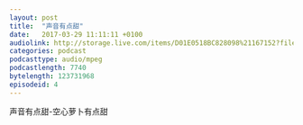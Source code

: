 ```yaml
---
layout: post
title:  "声音有点甜"
date:   2017-03-29 11:11:11 +0100
audiolink: http://storage.live.com/items/D01E0518BC828098%21167152?filename=soundsweet.mp3
categories: podcast 
podcasttype: audio/mpeg
podcastlength: 7740
bytelength: 123731968
episodeid: 4
---
```

声音有点甜-空心萝卜有点甜